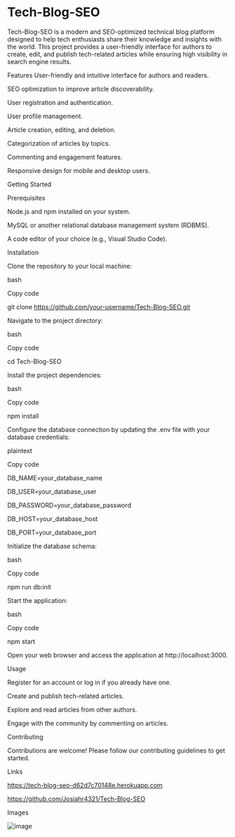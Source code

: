 # Tech-Blog-SEO

Tech-Blog-SEO is a modern and SEO-optimized technical blog platform designed to help tech enthusiasts share their knowledge and insights with the world. This project provides a user-friendly interface for authors to create, edit, and publish tech-related articles while ensuring high visibility in search engine results.

Features
User-friendly and intuitive interface for authors and readers.

SEO optimization to improve article discoverability.

User registration and authentication.

User profile management.

Article creation, editing, and deletion.

Categorization of articles by topics.

Commenting and engagement features.

Responsive design for mobile and desktop users.

Getting Started

Prerequisites

Node.js and npm installed on your system.

MySQL or another relational database management system (RDBMS).

A code editor of your choice (e.g., Visual Studio Code).

Installation

Clone the repository to your local machine:

bash

Copy code

git clone https://github.com/your-username/Tech-Blog-SEO.git

Navigate to the project directory:

bash

Copy code

cd Tech-Blog-SEO

Install the project dependencies:

bash

Copy code

npm install

Configure the database connection by updating the .env file with your database credentials:

plaintext

Copy code

DB_NAME=your_database_name

DB_USER=your_database_user

DB_PASSWORD=your_database_password

DB_HOST=your_database_host

DB_PORT=your_database_port

Initialize the database schema:

bash

Copy code

npm run db:init

Start the application:

bash

Copy code

npm start

Open your web browser and access the application at http://localhost:3000.

Usage

Register for an account or log in if you already have one.

Create and publish tech-related articles.

Explore and read articles from other authors.

Engage with the community by commenting on articles.

Contributing

Contributions are welcome! Please follow our contributing guidelines to get started.

Links 

https://tech-blog-seo-d62d7c70148e.herokuapp.com

https://github.com/Josiahr4321/Tech-Blog-SEO


Images

![image](https://github.com/Josiahr4321/Tech-Blog-SEO/assets/125624166/63585e3a-8e57-4cee-ad57-747212e1cdd0)

